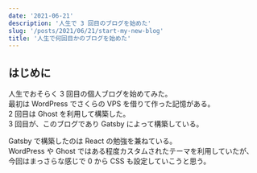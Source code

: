 ```yaml
---
date: '2021-06-21'
description: '人生で 3 回目のブログを始めた'
slug: '/posts/2021/06/21/start-my-new-blog'
title: '人生で何回目かのブログを始めた'
---
```


## はじめに

人生でおそらく 3 回目の個人ブログを始めてみた。  
最初は WordPress でさくらの VPS を借りて作った記憶がある。  
2 回目は Ghost を利用して構築した。  
3 回目が、このブログであり Gatsby によって構築している。

Gatsby で構築したのは React の勉強を兼ねている。  
WordPress や Ghost ではある程度カスタムされたテーマを利用していたが、  
今回はまっさらな感じで 0 から CSS も設定していこうと思う。

